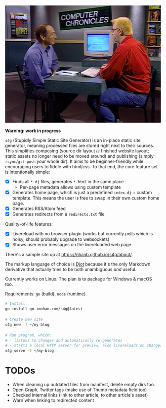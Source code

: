 ![2-men-building-a-website](website-builder.jpg)

**Warning: work in progress**

`s4g` (Stupidly Simple Static Site Generator) is an in-place static site
generator, meaning processed files are stored right next to their sources.
This simplifies composing (source dir layout _is_ finished website layout;
static assets no longer need to be moved around) and publishing
(simply `rsync`/`git push` your whole dir).
It aims to be beginner-friendly while encouraging users to fiddle with
html/css. To that end, the core feature set is intentionally simple:

- [x] Finds all `*.dj` files, generates `*.html` in the same place
    + Per-page metadata allows using custom template
- [x] Generates home page, which is just a predefined `index.dj` + custom
  template. This means the user is free to swap in their own custom home page.
- [x] Generates RSS/Atom feed
- [x] Generates redirects from a `redirects.txt` file

Quality-of-life features:

- [x] Livereload with no browser plugin (works but currently polls which is
  noisy, should probably upgrade to websockets)
- [x] Shows user error messages on the livereloaded web page

There's a sample site up at <https://nhanb.github.io/s4g/about/>.

The markup language of choice is [Djot](https://djot.net/) because it's the
only Markdown derivative that actually tries to be both unambiguous _and_
useful.

Currently works on Linux. The plan is to package for Windows & macOS too.

Requirements: `go` (build), `node` (runtime).

```sh
# Install
go install go.imnhan.com/s4g@latest

# Create new site
s4g new -f ~/my-blog

# Run program, which:
# - listens to changes and automatically re-generates
# - starts a local HTTP server for preview, also livereloads on changes
s4g serve -f ~/my-blog
```

# TODOs

- When cleaning up outdated files from manifest, delete empty dirs too.
- Open Graph, Twitter tags (make use of Thumb metadata field too)
- Checked internal links (link to other article, to other article's asset)
- Warn when linking to redirected content

